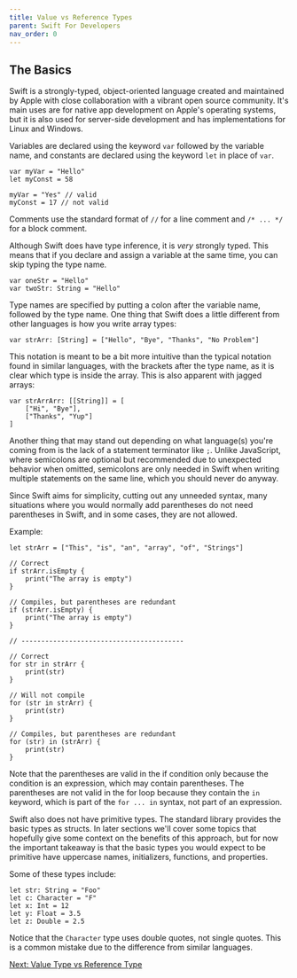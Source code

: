 ```yaml
---
title: Value vs Reference Types
parent: Swift For Developers
nav_order: 0
---
```

## The Basics
Swift is a strongly-typed, object-oriented language created and maintained by Apple with close collaboration with a vibrant open source community. It's main uses are for native app development on Apple's operating systems, but it is also used for server-side development and has implementations for Linux and Windows.

Variables are declared using the keyword `var` followed by the variable name, and constants are declared using the keyword `let` in place of `var`.

```
var myVar = "Hello"
let myConst = 58

myVar = "Yes" // valid
myConst = 17 // not valid
```

Comments use the standard format of `//` for a line comment and `/* ... */` for a block comment.

Although Swift does have type inference, it is *very* strongly typed. This means that if you declare and assign a variable at the same time, you can skip typing the type name.

```
var oneStr = "Hello"
var twoStr: String = "Hello"
```

Type names are specified by putting a colon after the variable name, followed by the type name. One thing that Swift does a little different from other languages is how you write array types:
```
var strArr: [String] = ["Hello", "Bye", "Thanks", "No Problem"]
```

This notation is meant to be a bit more intuitive than the typical notation found in similar languages, with the brackets after the type name, as it is clear which type is inside the array. This is also apparent with jagged arrays:

```
var strArrArr: [[String]] = [
    ["Hi", "Bye"],
    ["Thanks", "Yup"]
]
```

Another thing that may stand out depending on what language(s) you're coming from is the lack of a statement terminator like `;`. Unlike JavaScript, where semicolons are optional but recommended due to unexpected behavior when omitted, semicolons are only needed in Swift when writing multiple statements on the same line, which you should never do anyway.

Since Swift aims for simplicity, cutting out any unneeded syntax, many situations where you would normally add parentheses do not need parentheses in Swift, and in some cases, they are not allowed.

Example:
```
let strArr = ["This", "is", "an", "array", "of", "Strings"]

// Correct
if strArr.isEmpty {
    print("The array is empty")
}

// Compiles, but parentheses are redundant
if (strArr.isEmpty) {
    print("The array is empty")
}

// -----------------------------------------

// Correct
for str in strArr {
    print(str)
}

// Will not compile
for (str in strArr) {
    print(str)
}

// Compiles, but parentheses are redundant
for (str) in (strArr) {
    print(str)
}
```

Note that the parentheses are valid in the if condition only because the condition is an expression, which may contain parentheses. The parentheses are not valid in the for loop because they contain the `in` keyword, which is part of the `for ... in` syntax, not part of an expression.

Swift also does not have primitive types. The standard library provides the basic types as structs. In later sections we'll cover some topics that hopefully give some context on the benefits of this approach, but for now the important takeaway is that the basic types you would expect to be primitive have uppercase names, initializers, functions, and properties.

Some of these types include:
```
let str: String = "Foo"
let c: Character = "F"
let x: Int = 12
let y: Float = 3.5
let z: Double = 2.5
```
Notice that the `Character` type uses double quotes, not single quotes. This is a common mistake due to the difference from similar languages.

[Next: Value Type vs Reference Type](1-struct-class.md)
